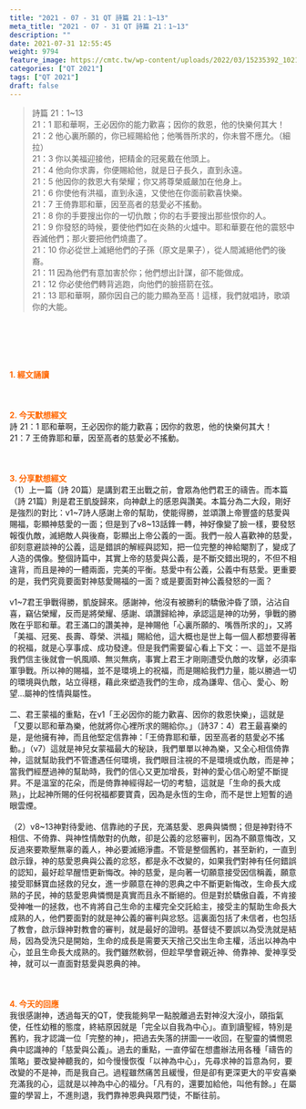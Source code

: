 ```yaml
---
title: "2021 - 07 - 31 QT 詩篇 21：1~13"
meta_title: "2021 - 07 - 31 QT 詩篇 21：1~13"
description: ""
date: 2021-07-31 12:55:45
weight: 9794
feature_image: https://cmtc.tw/wp-content/uploads/2022/03/15235392_10211799862337740_180693556567566654_o-1.webp
categories: ["QT 2021"]
tags: ["QT 2021"]
draft: false
---
```


<blockquote>詩篇 21：1~13<br />
21：1 耶和華啊，王必因你的能力歡喜；因你的救恩，他的快樂何其大！<br />
21：2 他心裏所願的，你已經賜給他；他嘴唇所求的，你未嘗不應允。（細拉）<br />
21：3 你以美福迎接他，把精金的冠冕戴在他頭上。<br />
21：4 他向你求壽，你便賜給他，就是日子長久，直到永遠。<br />
21：5 他因你的救恩大有榮耀；你又將尊榮威嚴加在他身上。<br />
21：6 你使他有洪福，直到永遠，又使他在你面前歡喜快樂。<br />
21：7 王倚靠耶和華，因至高者的慈愛必不搖動。<br />
21：8 你的手要搜出你的一切仇敵；你的右手要搜出那些恨你的人。<br />
21：9 你發怒的時候，要使他們如在炎熱的火爐中。耶和華要在他的震怒中吞滅他們；那火要把他們燒盡了。<br />
21：10 你必從世上滅絕他們的子孫（原文是果子），從人間滅絕他們的後裔。<br />
21：11 因為他們有意加害於你；他們想出計謀，卻不能做成。<br />
21：12 你必使他們轉背逃跑，向他們的臉搭箭在弦。<br />
21：13 耶和華啊，願你因自己的能力顯為至高！這樣，我們就唱詩，歌頌你的大能。</blockquote><br />
&nbsp;<br />
<br />
&nbsp;<br />
<br />
<span style="color: #ff6600;"><strong>1. </strong><strong>經文誦讀</strong></span><br />
<br />
<span style="color: #ff6600;"><strong> </strong></span><br />
<br />
<span style="color: #ff6600;"><strong>2. 今天默想</strong><strong>經文<br />
</strong></span>詩 21：1 耶和華啊，王必因你的能力歡喜；因你的救恩，他的快樂何其大！<br />
21：7 王倚靠耶和華，因至高者的慈愛必不搖動。<br />
<br />
&nbsp;<br />
<br />
<span style="color: #ff6600;"><strong>3. 分享默想經文<br />
</strong></span>（1）上一篇（詩 20篇）是講到君王出戰之前，會眾為他們君王的禱告。而本篇（詩 21篇）則是君王凱旋歸來，向神獻上的感恩與讚美。本篇分為二大段，剛好是強烈的對比：v1~7詩人感謝上帝的幫助，使能得勝，並頌讚上帝豐盛的慈愛與賜福，彰顯神慈愛的一面；但是到了v8~13話鋒一轉，神好像變了臉一樣，要發怒報復仇敵，滅絕敵人與後裔，彰顯出上帝公義的一面。我們一般人喜歡神的慈愛，卻刻意避談神的公義，這是錯誤的解經與認知，把一位完整的神給閹割了，變成了人造的偶像。整個詩篇中，其實上帝的慈愛與公義，是不斷交錯出現的，不但不相違背，而且是神的一體兩面，完美的平衡。慈愛中有公義，公義中有慈愛。更重要的是，我們究竟要面對神慈愛賜福的一面？或是要面對神公義發怒的一面？<br />
<br />
v1~7君王爭戰得勝，凱旋歸來。感謝神，他沒有被勝利的驕傲沖昏了頭，沾沾自喜，竊佔榮耀，反而是將榮耀、感謝、頌讚歸給神，承認這是神的功勞，爭戰的勝敗在乎耶和華。君王滿口的讚美神，是神賜他「心裏所願的、嘴唇所求的」，又將「美福、冠冕、長壽、尊榮、洪福」賜給他，這大概也是世上每一個人都想要得著的祝福，就是心享事成、成功發達。但是我們需要留心看上下文：一、這並不是指我們信主後就會一帆風順、無災無病，事實上君王才剛剛遭受仇敵的攻擊，必須率軍爭戰。所以神的賜福，並不是環境上的祝福，而是賜給我們力量，能以勝過一切的環境與仇敵，站立得穩，藉此來塑造我們的生命，成為謙卑、信心、愛心、盼望…屬神的性情與屬性。<br />
<br />
二、君王蒙福的重點，在v1「王必因你的能力歡喜、因你的救恩快樂」，這就是「又要以耶和華為樂，他就將你心裡所求的賜給你。」（詩37：4）君王最喜樂的是，是他擁有神，而且他堅定信靠神：「王倚靠耶和華，因至高者的慈愛必不搖動。」（v7）這就是神兒女蒙福最大的秘訣，我們單單以神為樂，又全心相信倚靠神，這就幫助我們不管遭遇任何環境，我們眼目注視的不是環境或仇敵，而是神；當我們經歷過神的幫助時，我們的信心又更加增長，對神的愛心信心盼望不斷提昇。不是溫室的花朵，而是倚靠神經得起一切的考驗，這就是「生命的長大成熟」，比起神所賜的任何祝福都要寶貴，因為是永恆的生命，而不是世上短暫的過眼雲煙。<br />
<br />
（2）v8~13神對待愛祂、信靠祂的子民，充滿慈愛、恩典與憐憫；但是神對待不相信、不倚靠、與神性情敵對的仇敵，卻是公義的忿怒審判，因為不願意悔改，又反過來要欺壓無辜的義人，神必要滅絕淨盡。不管是整個舊約，甚至新約，一直到啟示錄，神的慈愛恩典與公義的忿怒，都是永不改變的，如果我們對神有任何錯誤的認知，最好趁早醒悟更新悔改。神的慈愛，是向著一切願意接受因信稱義，願意接受耶穌寶血拯救的兒女，進一步願意在神的恩典之中不斷更新悔改，生命長大成熟的子民，神的慈愛恩典憐憫是真實而且永不斷絕的。但是對於驕傲自義，不肯接受神唯一的拯救，也不肯將自己生命的主權完全交託給主，接受主的幫助生命長大成熟的人，他們要面對的就是神公義的審判與忿怒。這裏面包括了未信者，也包括了教會，啟示錄神對教會的審判，就是最好的證明。基督徒不要誤以為受洗就是結局，因為受洗只是開始，生命的成長是需要天天捨己交出生命主權，活出以神為中心，並且生命長大成熟的。我們雖然軟弱，但趁早學會親近神、倚靠神、愛神享受神，就可以一直面對慈愛與恩典的神。<br />
<br />
&nbsp;<br />
<br />
<span style="color: #ff6600;"><strong>4. 今天的回應<br />
</strong></span>我很感謝神，透過每天的QT，使我能夠早一點脫離過去對神沒大沒小，頤指氣使，任性幼稚的態度，終結原因就是「完全以自我為中心」。直到讀聖經，特別是舊約，我才認識一位「完整的神」，把過去失落的拼圖一一收回，在聖靈的憐憫恩典中認識神的「慈愛與公義」。過去的重點，一直停留在想盡辦法用各種「禱告的策略」要改變神聽我的，如今慢慢恢復「以神為中心」，先尋求神的旨意為何，要改變的不是神，而是我自己。過程雖然痛苦且緩慢，但是卻有更深更大的平安喜樂充滿我的心，這就是以神為中心的福分。「凡有的，還要加給他，叫他有餘。」在屬靈的學習上，不進則退，我們靠神恩典與眾門徒，不斷往前。<br />
<br />
&nbsp;
        